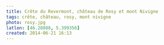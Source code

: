 ```yaml
---
title: Crête du Revermont, château de Rosy et mont Nivigne
tags: crête, château, rosy, mont nivigne
photo: rosy.jpg
latlon: [46.28088, 5.399356]
created: 2014-06-21 16:13
---
```

